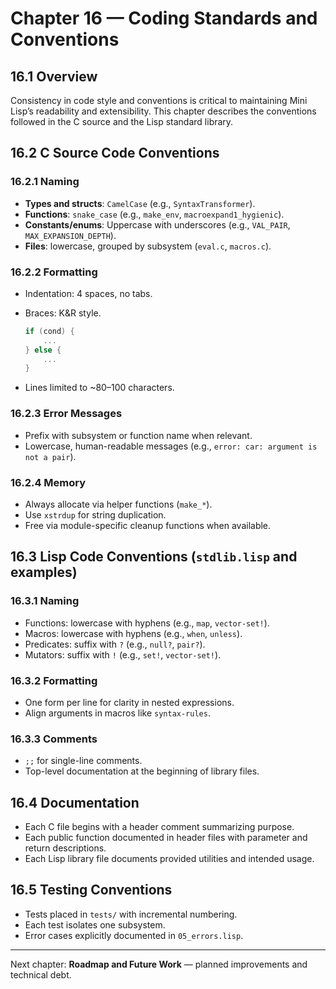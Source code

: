 # Chapter 16 — Coding Standards and Conventions

## 16.1 Overview

Consistency in code style and conventions is critical to maintaining Mini Lisp’s readability and extensibility. This chapter describes the conventions followed in the C source and the Lisp standard library.

## 16.2 C Source Code Conventions

### 16.2.1 Naming

* **Types and structs**: `CamelCase` (e.g., `SyntaxTransformer`).
* **Functions**: `snake_case` (e.g., `make_env`, `macroexpand1_hygienic`).
* **Constants/enums**: Uppercase with underscores (e.g., `VAL_PAIR`, `MAX_EXPANSION_DEPTH`).
* **Files**: lowercase, grouped by subsystem (`eval.c`, `macros.c`).

### 16.2.2 Formatting

* Indentation: 4 spaces, no tabs.
* Braces: K\&R style.

  ```c
  if (cond) {
      ...
  } else {
      ...
  }
  ```
* Lines limited to \~80–100 characters.

### 16.2.3 Error Messages

* Prefix with subsystem or function name when relevant.
* Lowercase, human-readable messages (e.g., `error: car: argument is not a pair`).

### 16.2.4 Memory

* Always allocate via helper functions (`make_*`).
* Use `xstrdup` for string duplication.
* Free via module-specific cleanup functions when available.

## 16.3 Lisp Code Conventions (`stdlib.lisp` and examples)

### 16.3.1 Naming

* Functions: lowercase with hyphens (e.g., `map`, `vector-set!`).
* Macros: lowercase with hyphens (e.g., `when`, `unless`).
* Predicates: suffix with `?` (e.g., `null?`, `pair?`).
* Mutators: suffix with `!` (e.g., `set!`, `vector-set!`).

### 16.3.2 Formatting

* One form per line for clarity in nested expressions.
* Align arguments in macros like `syntax-rules`.

### 16.3.3 Comments

* `;;` for single-line comments.
* Top-level documentation at the beginning of library files.

## 16.4 Documentation

* Each C file begins with a header comment summarizing purpose.
* Each public function documented in header files with parameter and return descriptions.
* Each Lisp library file documents provided utilities and intended usage.

## 16.5 Testing Conventions

* Tests placed in `tests/` with incremental numbering.
* Each test isolates one subsystem.
* Error cases explicitly documented in `05_errors.lisp`.

---

Next chapter: **Roadmap and Future Work** — planned improvements and technical debt.
